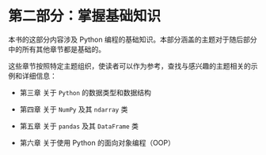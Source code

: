 # 第二部分：掌握基础知识

本书的这部分内容涉及 Python 编程的基础知识。本部分涵盖的主题对于随后部分中的所有其他章节都是基础的。

这些章节按照特定主题组织，使读者可以作为参考，查找与感兴趣的主题相关的示例和详细信息：

+   第三章 关于 `Python` 的数据类型和数据结构

+   第四章 关于 `NumPy` 及其 `ndarray` 类

+   第五章 关于 `pandas` 及其 `DataFrame` 类

+   第六章 关于使用 Python 的面向对象编程（OOP）
